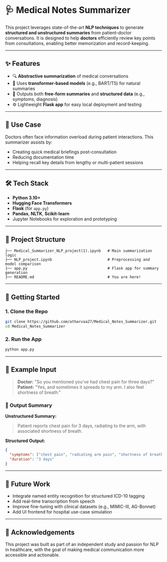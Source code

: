 
# 🩺 Medical Notes Summarizer

This project leverages state-of-the-art **NLP techniques** to generate **structured and unstructured summaries** from patient-doctor conversations. It is designed to help **doctors** efficiently review key points from consultations, enabling better memorization and record-keeping.

---

## ✨ Features

- 🔍 **Abstractive summarization** of medical conversations  
- 🧠 Uses **transformer-based models** (e.g., BART/T5) for natural summaries  
- 🏥 Outputs both **free-form summaries** and **structured data** (e.g., symptoms, diagnosis)  
- ⚙️ Lightweight **Flask app** for easy local deployment and testing  

---

## 🧪 Use Case

Doctors often face information overload during patient interactions. This summarizer assists by:
- Creating quick medical briefings post-consultation  
- Reducing documentation time  
- Helping recall key details from lengthy or multi-patient sessions  

---

## 🛠️ Tech Stack

- **Python 3.10+**
- **Hugging Face Transformers**  
- **Flask** (for `app.py`)  
- **Pandas**, **NLTK**, **Scikit-learn**  
- Jupyter Notebooks for exploration and prototyping

---

## 📁 Project Structure

```
├── Medical_Summarizer_NLP_project(1).ipynb   # Main summarization logic
├── NLP_project.ipynb                         # Preprocessing and model comparison
├── app.py                                    # Flask app for summary generation
├── README.md                                 # You are here!
```

---

## 🚀 Getting Started

### 1. Clone the Repo
```bash
git clone https://github.com/atharvaa27/Medical_Notes_Summarizer.git
cd Medical_Notes_Summarizer
```

### 2. Run the App
```bash
python app.py
```

---

## 🧠 Example Input

> **Doctor:** "So you mentioned you've had chest pain for three days?"  
> **Patient:** "Yes, and sometimes it spreads to my arm. I also feel shortness of breath."

### 🔽 Output Summary

**Unstructured Summary:**  
> Patient reports chest pain for 3 days, radiating to the arm, with associated shortness of breath.

**Structured Output:**
```json
{
  "symptoms": ["chest pain", "radiating arm pain", "shortness of breath"],
  "duration": "3 days"
}
```

---

## 📌 Future Work

- Integrate named entity recognition for structured ICD-10 tagging  
- Add real-time transcription from speech  
- Improve fine-tuning with clinical datasets (e.g., MIMIC-III, AG-Bonnet)  
- Add UI frontend for hospital use-case simulation

---

## 🤝 Acknowledgements

This project was built as part of an independent study and passion for NLP in healthcare, with the goal of making medical communication more accessible and actionable.
